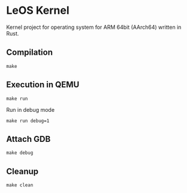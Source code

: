 # LeOS Kernel

Kernel project for operating system for ARM 64bit (AArch64) written in Rust.

## Compilation

```shell
make
```

## Execution in QEMU

```shell
make run
```

Run in debug mode

```shell
make run debug=1
```

## Attach GDB

```shell
make debug
```

## Cleanup

```shell
make clean
```

